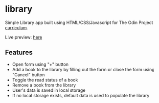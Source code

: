 # library
Simple Library app built using HTML/CSS/Javascript for The Odin Project [curriculum](https://www.theodinproject.com/paths/full-stack-javascript/courses/javascript/lessons/library).

Live preview: [here](https://alyzacm.github.io/library/)

## Features
- Open form using "+" button
- Add a book to the library by filling out the form or close the form using "Cancel" button
- Toggle the read status of a book
- Remove a book from the library
- User's data is saved in local storage
- If no local storage exists, default data is used to populate the library
